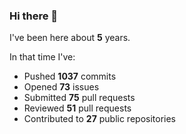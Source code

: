 ### Hi there 👋

I've been here about **5** years.

In that time I've:

- Pushed **1037** commits
- Opened **73** issues
- Submitted **75** pull requests
- Reviewed **51** pull requests
- Contributed to **27** public repositories

<!-- ![My scrobbles](https://lastfm-recently-played.vercel.app/api?user=dotdub) -->
